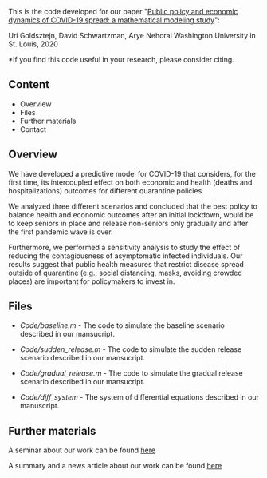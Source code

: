 This is the code developed for our paper "[Public policy and economic dynamics of COVID-19 spread: a mathematical modeling study](https://www.medrxiv.org/content/10.1101/2020.04.13.20062802v2)":

Uri Goldsztejn, David Schwartzman, Arye Nehorai
Washington University in St. Louis, 2020

*If you find this code useful in your research, please consider citing.

## Content
* Overview
* Files
* Further materials
* Contact

## Overview

We have developed a predictive model for COVID-19 that considers, for the first time, its intercoupled effect on both economic and health (deaths and hospitalizations) outcomes for different quarantine policies.

We analyzed three different scenarios and concluded that the best policy to balance health and economic outcomes after an initial lockdown, would be to keep seniors in place and release non-seniors only gradually and after the first pandemic wave is over.

Furthermore, we performed a sensitivity analysis to study the effect of reducing the contagiousness of asymptomatic infected individuals. Our results suggest that public health measures that restrict disease spread outside of quarantine (e.g., social distancing, masks, avoiding crowded places) are important for policymakers to invest in.

## Files

* *Code/baseline.m* - The code to simulate the baseline scenario described in our mansucript.

* *Code/sudden_release.m* - The code to simulate the sudden release scenario described in our mansucript.

* *Code/gradual_release.m* - The code to simulate the gradual release scenario described in our mansucript.

* *Code/diff_system* - The system of differential equations described in our manuscript.

## Further materials
A seminar about our work can be found [here](https://www.youtube.com/watch?v=a1qZjUVoe_E&t=1s)

A summary and a news article about our work can be found [here](https://www.ese.wustl.edu/~nehorai/research/Covid-19/Goldsztejn_Schwartzman_Nehorai_MedRxiv_2020.html)


